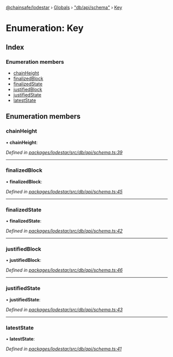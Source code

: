 [@chainsafe/lodestar](../README.md) › [Globals](../globals.md) › ["db/api/schema"](../modules/_db_api_schema_.md) › [Key](_db_api_schema_.key.md)

# Enumeration: Key

## Index

### Enumeration members

* [chainHeight](_db_api_schema_.key.md#chainheight)
* [finalizedBlock](_db_api_schema_.key.md#finalizedblock)
* [finalizedState](_db_api_schema_.key.md#finalizedstate)
* [justifiedBlock](_db_api_schema_.key.md#justifiedblock)
* [justifiedState](_db_api_schema_.key.md#justifiedstate)
* [latestState](_db_api_schema_.key.md#lateststate)

## Enumeration members

###  chainHeight

• **chainHeight**:

*Defined in [packages/lodestar/src/db/api/schema.ts:39](https://github.com/ChainSafe/lodestar/blob/af95f0522/packages/lodestar/src/db/api/schema.ts#L39)*

___

###  finalizedBlock

• **finalizedBlock**:

*Defined in [packages/lodestar/src/db/api/schema.ts:45](https://github.com/ChainSafe/lodestar/blob/af95f0522/packages/lodestar/src/db/api/schema.ts#L45)*

___

###  finalizedState

• **finalizedState**:

*Defined in [packages/lodestar/src/db/api/schema.ts:42](https://github.com/ChainSafe/lodestar/blob/af95f0522/packages/lodestar/src/db/api/schema.ts#L42)*

___

###  justifiedBlock

• **justifiedBlock**:

*Defined in [packages/lodestar/src/db/api/schema.ts:46](https://github.com/ChainSafe/lodestar/blob/af95f0522/packages/lodestar/src/db/api/schema.ts#L46)*

___

###  justifiedState

• **justifiedState**:

*Defined in [packages/lodestar/src/db/api/schema.ts:43](https://github.com/ChainSafe/lodestar/blob/af95f0522/packages/lodestar/src/db/api/schema.ts#L43)*

___

###  latestState

• **latestState**:

*Defined in [packages/lodestar/src/db/api/schema.ts:41](https://github.com/ChainSafe/lodestar/blob/af95f0522/packages/lodestar/src/db/api/schema.ts#L41)*
